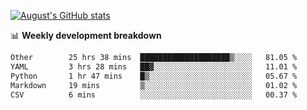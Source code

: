 
[![August's GitHub stats](https://github-readme-stats.vercel.app/api?username=zou-weidong&show_icons=true&theme=radical)](https://github.com/zou-weidong)


📊 **Weekly development breakdown**
<!--START_SECTION:waka-->

```txt
Other        25 hrs 38 mins  ████████████████████▒░░░░   81.05 %
YAML         3 hrs 28 mins   ██▓░░░░░░░░░░░░░░░░░░░░░░   11.01 %
Python       1 hr 47 mins    █▒░░░░░░░░░░░░░░░░░░░░░░░   05.67 %
Markdown     19 mins         ▒░░░░░░░░░░░░░░░░░░░░░░░░   01.02 %
CSV          6 mins          ░░░░░░░░░░░░░░░░░░░░░░░░░   00.37 %
```

<!--END_SECTION:waka-->
